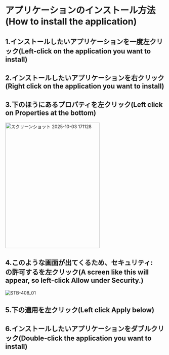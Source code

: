 # アプリケーションのインストール方法(How to install the application)
## 1.インストールしたいアプリケーションを一度左クリック(Left-click on the application you want to install)
## 2.インストールしたいアプリケーションを右クリック(Right click on the application you want to install)
## 3.下のほうにあるプロパティを左クリック(Left click on Properties at the bottom)
<img width="298" height="395" alt="スクリーンショット 2025-10-03 171128" src="https://github.com/user-attachments/assets/4493304e-2d51-493a-88b3-4f386c843ece" />

## 4.このような画面が出てくるため、セキュリティ:　の許可するを左クリック(A screen like this will appear, so left-click Allow under Security.)
![STB-408_01](https://github.com/user-attachments/assets/30f54dc0-a373-4447-b6a0-33c4e6b0f09d)
## 5.下の適用を左クリック(Left click Apply below)
## 6.インストールしたいアプリケーションをダブルクリック(Double-click the application you want to install)

